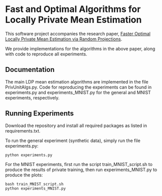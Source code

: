 # Fast and Optimal Algorithms for Locally Private Mean Estimation

This software project accompanies the research paper, [Faster Optimal Locally Private Mean Estimation
via Random Projections](https://arxiv.org/abs/2306.04444).

We provide implementations for the algorithms in the above paper, along with code to reproduce all experiments. 


## Documentation

The main LDP mean estimation algorithms are implemented in the file PrivUnitAlgs.py. Code for reproducing the experiments can be found in experiments.py and experiments_MNIST.py for the general and MNIST experiments, respectively.



## Running Experiments

Download the repository and install all required packages as listed in requirements.txt.

To run the general experiment (synthetic data), simply run the file experiments.py:

```
python experiments.py
```

For the MNIST experiments, first run the script train_MNIST_script.sh to produce the results of private training, then run experiments_MNIST.py to produce the plots:

```
bash train_MNIST_script.sh
python experiments_MNIST.py
```
